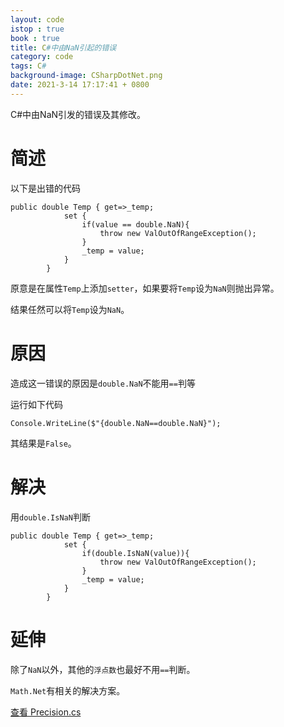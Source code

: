 ```yaml
---
layout: code
istop : true
book : true
title: C#中由NaN引起的错误
category: code
tags: C#
background-image: CSharpDotNet.png
date: 2021-3-14 17:17:41 + 0800
---
```

C#中由NaN引发的错误及其修改。<!-- more -->

# 简述

以下是出错的代码

```CSharp
public double Temp { get=>_temp;
            set {
                if(value == double.NaN){
                    throw new ValOutOfRangeException();
                }
                _temp = value;               
            }
        }
```
原意是在属性`Temp`上添加`setter`，如果要将`Temp`设为`NaN`则抛出异常。

结果任然可以将`Temp`设为`NaN`。

# 原因

造成这一错误的原因是`double.NaN`不能用`==`判等

运行如下代码

```CSharp
Console.WriteLine($"{double.NaN==double.NaN}");
```
其结果是`False`。

# 解决

用`double.IsNaN`判断

```CSharp
public double Temp { get=>_temp;
            set {
                if(double.IsNaN(value)){
                    throw new ValOutOfRangeException();
                }
                _temp = value;               
            }
        }
```

# 延伸

除了`NaN`以外，其他的`浮点数`也最好不用`==`判断。

`Math.Net`有相关的解决方案。

[查看 Precision.cs](https://github.com/mathnet/mathnet-numerics/blob/master/src/Numerics/Precision.cs)
